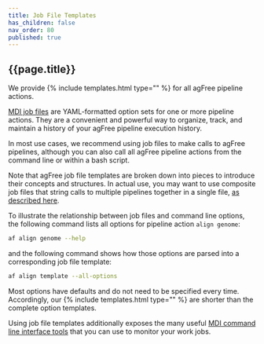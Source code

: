 ```yaml
---
title: Job File Templates
has_children: false
nav_order: 80
published: true
---
```


## {{page.title}}

We provide {% include templates.html type="" %} for all agFree pipeline actions.

[MDI job files](https://midataint.github.io/mdi/docs/job_config_files.html) 
are YAML-formatted option sets for one or more pipeline actions.
They are a convenient and powerful way to organize, track, and maintain a history of 
your agFree pipeline execution history.

In most use cases, we recommend using job files to make calls to agFree pipelines,
although you can also call all agFree pipeline actions from the command line or within 
a bash script. 

Note that agFree job file templates are broken down into pieces
to introduce their concepts and structures. In actual use,
you may want to use composite job files that string
calls to multiple pipelines together in a single file, 
[as described here](https://midataint.github.io/mdi/docs/job_config_files.html#multi-pipeline-job-files).

To illustrate the relationship between job files and command line options,
the following command lists all options for pipeline action `align genome`:

```sh
af align genome --help
```

and the following command shows how those options are parsed into a corresponding job file template:

```sh
af align template --all-options
```

Most options have defaults and do not need to be specified every time.
Accordingly, our {% include templates.html type="" %} are shorter than the complete option templates.

Using job file templates additionally exposes the many useful 
[MDI command line interface tools](https://midataint.github.io/mdi/docs/commands/management.html)
that you can use to monitor your work jobs.
